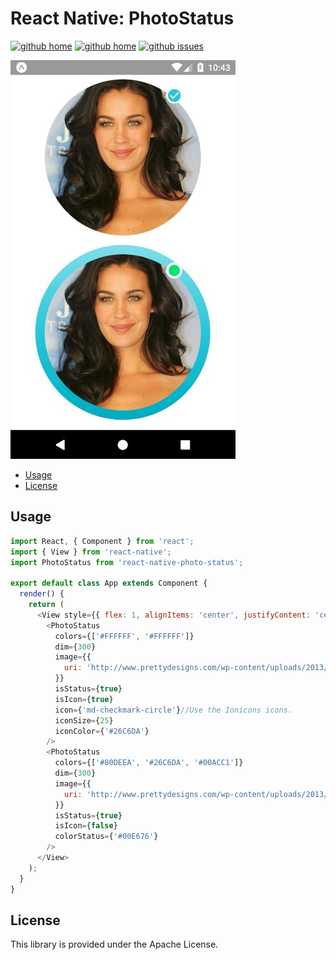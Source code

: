 # React Native: PhotoStatus

[![github home](http://img.shields.io/npm/v/react-native-photo-status.svg?style=flat)](https://www.npmjs.com/package/react-native-photo-status)
[![github home](https://img.shields.io/badge/gaetanozappi-react--native--photo--status-blue.svg?style=flat)](https://github.com/gaetanozappi/react-native-photo-status)
[![github issues](https://img.shields.io/github/issues/gaetanozappi/react-native-photo-status.svg?style=flat)](https://github.com/gaetanozappi/react-native-photo-status/issues)

![PNG](screenshot/react-native-photo-status.png)

-   [Usage](#usage)
-   [License](#license)

## Usage

```javascript
import React, { Component } from 'react';
import { View } from 'react-native';
import PhotoStatus from 'react-native-photo-status';

export default class App extends Component {
  render() {
    return (
      <View style={{ flex: 1, alignItems: 'center', justifyContent: 'center' }}>
        <PhotoStatus
          colors={['#FFFFFF', '#FFFFFF']}
          dim={300}
          image={{
            uri: 'http://www.prettydesigns.com/wp-content/uploads/2013/12/Megan-Gale-Long-Hairstyle-Layered-Hair.jpg',
          }}
          isStatus={true}
          isIcon={true}
          icon={'md-checkmark-circle'}//Use the Ionicons icons.
          iconSize={25}
          iconColor={'#26C6DA'}
        />
        <PhotoStatus
          colors={['#80DEEA', '#26C6DA', '#00ACC1']}
          dim={300}
          image={{
            uri: 'http://www.prettydesigns.com/wp-content/uploads/2013/12/Megan-Gale-Long-Hairstyle-Layered-Hair.jpg',
          }}
          isStatus={true}
          isIcon={false}
          colorStatus={'#00E676'}
        />
      </View>
    );
  }
}

```

## License
This library is provided under the Apache License.
